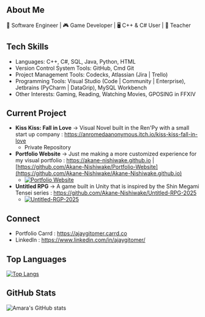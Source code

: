 
## About Me 
🚀 Software Engineer | 🎮 Game Developer | 🖥️ C++ & C# User | 🌱 Teacher


## Tech Skills
- Languages: C++, C#, SQL, Java, Python, HTML
- Version Control System Tools: GitHub, Cmd Git 
- Project Management Tools: Codecks, Atlassian (Jira | Trello)
- Programming Tools: Visual Studio (Code | Community | Enterprise), Jetbrains (PyCharm | DataGrip), MySQL Workbench
- Other Interests: Gaming, Reading, Watching Movies, GPOSING in FFXIV


## Current Project
- __Kiss Kiss: Fall in Love__ -> Visual Novel built in the Ren'Py with a small start up company : https://anromedaanonymous.itch.io/kiss-kiss-fall-in-love
  - Private Repository
- __Portfolio Website__ -> Just me making a more customized experience for my visual portfolio : https://akane-nishiwake.github.io | [https://github.com/Akane-Nishiwake/Portfolio-Website](https://github.com/Akane-Nishiwake/Akane-Nishiwake.github.io)
  - [![Portfolio Website](https://github-readme-stats.vercel.app/api/pin/?username=Akane-Nishiwake&repo=Akane-Nishiwake.github.io)](https://github.com/Akane-Nishiwake/Akane-Nishiwake.github.io) 
- __Untitled RPG__ -> A game built in Unity that is inspired by the Shin Megami Tensei series : https://github.com/Akane-Nishiwake/Untitled-RPG-2025
  - [![Untitled-RGP-2025](https://github-readme-stats.vercel.app/api/pin/?username=Akane-Nishiwake&repo=Untitled-RPG-2025)](https://github.com/Akane-Nishiwake/Untitled-RPG-2025)


## Connect 
- Portfolio Carrd : https://ajaygitomer.carrd.co
- LinkedIn : https://www.linkedin.com/in/ajaygitomer/


## Top Languages  
[![Top Langs](https://github-readme-stats.vercel.app/api/top-langs/?username=Akane-Nishiwake\&layout=donut)](https://github.com/Akane-Nishiwake/github-readme-stats)


## GitHub Stats  
![Amara's GitHub stats](https://github-readme-stats.vercel.app/api?username=Akane-Nishiwake\&hide_rank=true\&show_icons=true\&show=reviews,discussions_started,discussions_answered,prs_merged,prs_merged_percentage) 


<!--
**Akane-Nishiwake/Akane-Nishiwake** is a ✨ _special_ ✨ repository because its `README.md` (this file) appears on your GitHub profile.

Here are some ideas to get you started:

- 🔭 I’m currently working on ...
- 🌱 I’m currently learning ...
- 👯 I’m looking to collaborate on ...
- 🤔 I’m looking for help with ...
- 💬 Ask me about ...
- 📫 How to reach me: ...
- 😄 Pronouns: ...
- ⚡ Fun fact: ...
-->
